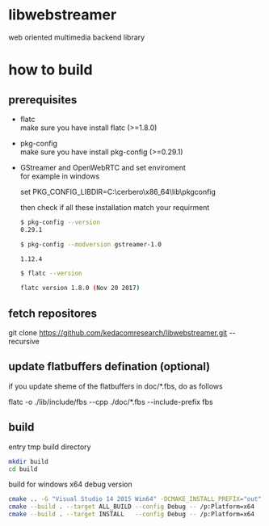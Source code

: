 # libwebstreamer
web oriented multimedia backend library


# how to build


## prerequisites
  * flatc  
    make sure you have install flatc (>=1.8.0)

  * pkg-config  
    make sure you have install pkg-config (>=0.29.1)
  
  * GStreamer and OpenWebRTC and set enviroment  
    for example in windows  

    set PKG_CONFIG_LIBDIR=C:\cerbero\x86_64\lib\pkgconfig


    then check if all these installation match your requirment  
    ```bash
    $ pkg-config --version
    0.29.1

    $ pkg-config --modversion gstreamer-1.0

    1.12.4

    $ flatc --version
    
    flatc version 1.8.0 (Nov 20 2017)

    ```

## fetch repositores
git clone https://github.com/kedacomresearch/libwebstreamer.git --recursive

## update flatbuffers defination (optional)
if you update sheme of the flatbuffers in doc/*.fbs, do as follows

flatc -o ./lib/include/fbs --cpp ./doc/*.fbs --include-prefix fbs

## build


entry tmp build directory 
```bash
mkdir build
cd build
```
build for windows x64 debug version

```bash
cmake .. -G "Visual Studio 14 2015 Win64" -DCMAKE_INSTALL_PREFIX="out" 
cmake --build . --target ALL_BUILD --config Debug -- /p:Platform=x64  
cmake --build . --target INSTALL   --config Debug -- /p:Platform=x64  

```